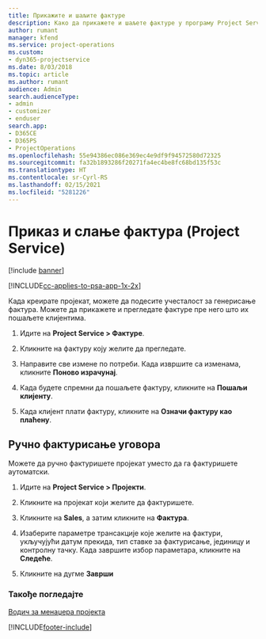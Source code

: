 ```yaml
---
title: Прикажите и шаљите фактуре
description: Како да прикажете и шаљете фактуре у програму Project Service
author: rumant
manager: kfend
ms.service: project-operations
ms.custom:
- dyn365-projectservice
ms.date: 8/03/2018
ms.topic: article
ms.author: rumant
audience: Admin
search.audienceType:
- admin
- customizer
- enduser
search.app:
- D365CE
- D365PS
- ProjectOperations
ms.openlocfilehash: 55e94386ec086e369ec4e9df9f94572580d72325
ms.sourcegitcommit: fa32b1893286f20271fa4ec4be8fc68bd135f53c
ms.translationtype: HT
ms.contentlocale: sr-Cyrl-RS
ms.lasthandoff: 02/15/2021
ms.locfileid: "5281226"
---
```

# <a name="view-and-send-invoices-project-service"></a>Приказ и слање фактура (Project Service)

[!include [banner](../includes/psa-now-project-operations.md)]

[!INCLUDE[cc-applies-to-psa-app-1x-2x](../includes/cc-applies-to-psa-app-1x-2x.md)]

Када креирате пројекат, можете да подесите учесталост за генерисање фактура. Можете да прикажете и прегледате фактуре пре него што их пошаљете клијентима.  
  
1.  Идите на **Project Service > Фактуре**.  
  
2.  Кликните на фактуру коју желите да прегледате.  
  
3.  Направите све измене по потреби. Када извршите са изменама, кликните **Поново израчунај**.  
  
4.  Када будете спремни да пошаљете фактуру, кликните на **Пошаљи клијенту**.  
  
5.  Када клијент плати фактуру, кликните на **Означи фактуру као плаћену**.  
  
## <a name="manually-invoice-a-contract"></a>Ручно фактурисање уговора  
 Можете да ручно фактуришете пројекат уместо да га фактуришете аутоматски.  
  
1.  Идите на **Project Service > Пројекти**.  
  
2.  Кликните на пројекат који желите да фактуришете.  
  
3.  Кликните на **Sales**, а затим кликните на **Фактура**.  
  
4.  Изаберите параметре трансакције које желите на фактури, укључујући датум прекида, тип ставке за фактурисање, јединицу и контролну тачку. Када завршите избор параметара, кликните на **Следеће**.  
  
5.  Кликните на дугме **Заврши**  
  
### <a name="see-also"></a>Такође погледајте  
 [Водич за менаџера пројекта](../psa/project-manager-guide.md)


[!INCLUDE[footer-include](../includes/footer-banner.md)]
